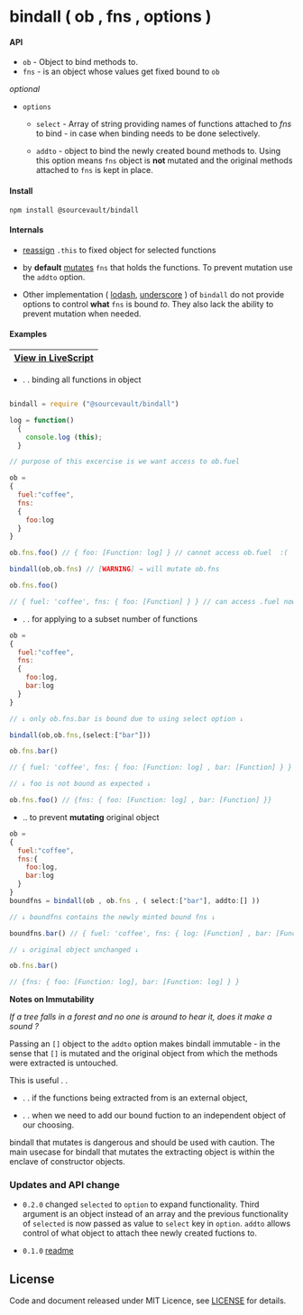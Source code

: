 # bindall ( ob , fns  , options )

#### API
- `ob` - Object to bind methods to.
- `fns` - is an object whose values get fixed bound to `ob`

*optional*

- `options` 

  - `select` - Array of string providing names of functions attached to *fns* to bind - in case when binding needs to be done selectively.

  - `addto` - object to bind the newly created bound methods to. Using this option means `fns` object is **not** mutated and the original methods attached to `fns` is kept in place.


#### Install

```
npm install @sourcevault/bindall
```

#### Internals

- [reassign](https://github.com/sourcevault/bindall/blob/7e6208f6157b19a43133822233ff65aee130e274/main.ls#L1) ```.this``` to fixed object for selected functions

- by **default** [mutates](https://github.com/sourcevault/bindall/blob/7e6208f6157b19a43133822233ff65aee130e274/main.ls#L11) `fns` that holds the functions. To prevent mutation use the `addto` option.

- Other implementation ( [lodash](http://devdocs.io/lodash~4/index#bindall), [underscore](http://underscorejs.org/#bindall) ) of `bindall` do not provide options to control **what** `fns` is bound *to*. They also lack the ability to prevent mutation when needed.



#### Examples

|[View in LiveScript](https://github.com/sourcevault/bindall/tree/livescript) |
| --- |

- . . binding all functions in object


```javascript

bindall = require ("@sourcevault/bindall")

log = function()
  {
    console.log (this);
  }

// purpose of this excercise is we want access to ob.fuel

ob =
{
  fuel:"coffee",
  fns:
  {
    foo:log
  }
}

ob.fns.foo() // { foo: [Function: log] } // cannot access ob.fuel  :(

bindall(ob,ob.fns) // [WARNING] → will mutate ob.fns

ob.fns.foo() 

// { fuel: 'coffee', fns: { foo: [Function] } } // can access .fuel now :)

```
- . . for applying to a subset number of functions

```javascript
ob = 
{
  fuel:"coffee",
  fns:
  {
    foo:log,
    bar:log
  }
}

// ↓ only ob.fns.bar is bound due to using select option ↓

bindall(ob,ob.fns,(select:["bar"]))

ob.fns.bar()

// { fuel: 'coffee', fns: { foo: [Function: log] , bar: [Function] } }

// ↓ foo is not bound as expected ↓

ob.fns.foo() // {fns: { foo: [Function: log] , bar: [Function] }}


```

* .. to prevent **mutating** original object 

```javascript
ob = 
{
  fuel:"coffee",
  fns:{
    foo:log,
    bar:log
  }
}
boundfns = bindall(ob , ob.fns , ( select:["bar"], addto:[] ))

// ↓ boundfns contains the newly minted bound fns ↓

boundfns.bar() // { fuel: 'coffee', fns: { log: [Function] , bar: [Function] }}

// ↓ original object unchanged ↓

ob.fns.bar()

// {fns: { foo: [Function: log], bar: [Function: log] } }

```

**Notes on Immutability**

*If a tree falls in a forest and no one is around to hear it, does it make a sound ?*

Passing an `[]` object to the `addto` option makes bindall immutable - in the sense that `[]` is mutated and the original object from which the methods were extracted is untouched. 

This is useful . .
- . . if the functions being extracted from is an external object, 

- . . when we need to add our bound fuction to an independent object of our choosing.

bindall that mutates is dangerous and should be used with caution. The main usecase for bindall that mutates the extracting object is within the enclave of constructor objects.

### Updates and API change

- `0.2.0` changed `selected` to `option` to expand functionality. Third argument is an object instead of an array and the previous functionality of `selected` is now passed as value to `select` key in `option`. `addto` allows control of what object to attach thee newly created fuctions to.

- `0.1.0` [readme](https://github.com/sourcevault/bindall/tree/0.1.0)

## License
 
Code and document released under MIT Licence, see [LICENSE](https://github.com/sourcevault/bindall/blob/master/LICENCE) for details.

